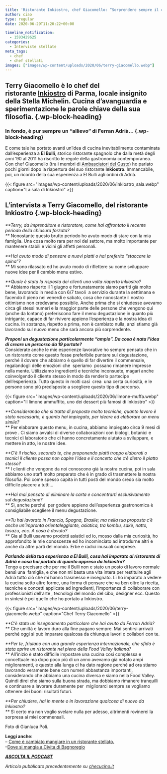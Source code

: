 ```yaml
---
title: 'Ristorante Inkiostro, chef Giacomello: “Sorprendere sempre il cliente”'
author: ciao
type: regular
date: 2020-06-29T11:20:22+00:00

timeline_notification:
  - 1593429625
categories:
  - Interviste stellate
meta_tags:
  - chef
  - chef stellati
images: ["images/wp-content/uploads/2020/06/terry-giacomello.webp"]
---
```

## **Terry Giacomello è lo chef del ristorante&nbsp;<a rel="noreferrer noopener" href="https://www.facebook.com/RistoranteInkiostro/" target="_blank">Inkiostro</a>&nbsp;di Parma, locale insignito della Stella Michelin. Cucina d&#8217;avanguardia e sperimentazione le parole chiave della sua filosofia.**  {.wp-block-heading}

### **In fondo, è pur sempre un &#8220;allievo&#8221; di Ferran Adrià&#8230;** {.wp-block-heading}

E come tale ha portato avanti un&#8217;idea di cucina inevitabilmente contaminata dall&#8217;esperienza a&nbsp;**El Bulli**, storico ristorante spagnolo che dalla metà degli anni &#8217;90 al 2011 ha riscritto le regole della gastronomia contemporanea.  
Con chef Giacomello (tra i membri di&nbsp;<a rel="noreferrer noopener" href="http://ambasciatoridelgusto.it/" target="_blank">Ambasciatori del Gusto</a>) ho parlato pochi giorni dopo la riapertura del suo ristorante&nbsp;**Inkiostro**. Immancabile, poi, un ricordo della sua esperienza a El Bulli agli ordini di Adrià.&nbsp;


{{< figure src="images/wp-content/uploads/2020/06/inkiostro_sala.webp" caption="La sala di Inkiostro" >}}


## L&#8217;intervista a Terry Giacomello, del ristorante Inkiostro {.wp-block-heading}

_**Terry, da imprenditore e ristoratore, come hai affrontato il recente periodo della chiusura forzata?  
**_ Nonostante questo brutto periodo ho avuto modo di stare con la mia famiglia. Una cosa molto rara per noi del settore, ma molto importante per mantenere stabili e vicini gli affetti personali.&nbsp;  
  
_**Hai avuto modo di pensare a nuovi piatti o hai preferito “staccare la spina”?  
**_ Mi sono rilassato ed ho avuto modo di riflettere su come sviluppare nuove idee per il cambio menu estivo.  
  
_**Quale è stata la risposta dei clienti una volta riaperto Inkiostro?  
**_ Abbiamo riaperto il 1 giugno e fortunatamente siamo partiti già molto bene, lavorando in media con 6/7 tavoli &nbsp;a servizio durante la settimana e facendo il pieno nei venerdì e sabato, cosa che nonostante il nostro ottimismo non credevamo possibile. Anche prima che si chiudesse avevamo circa gli stessi numeri e la maggior parte delle persone che vengono qui (anche da lontano) preferiscono fare il menu degustazione in quanto più intrigante, capace di far rivivere appieno l&#8217;esperienza e la nostra idea di cucina. In sostanza, rispetto a prima, non è cambiato nulla, anzi stiamo già lavorando sul nuovo menu che sarà ancora più sorprendente.&nbsp;  
  
_**Proponi un degustazione particolarmente “ampio”. Da cosa è nata l’idea di&nbsp;creare un percorso da 19 portate?**_  
Considerate anche le mie esperienze lavorative ho sempre pensato che in un ristorante come questo fosse preferibile puntare sul degustazione, perché il dovere che abbiamo è quello di far divertire il commensale, regalandogli delle emozioni che &nbsp;speriamo &nbsp;possano rimanere impresse nella mente. Utilizziamo ingredienti e tecniche inconsuete, magari anche coinvolgendo il cliente stesso in modo da renderlo partecipe dell&#8217;esperienza. Tutto questo in molti casi &nbsp;crea &nbsp;una certa curiosità, e le persone sono più predisposte a scegliere questo tipo di percorso.


{{< figure src="images/wp-content/uploads/2020/06/limone-muffa.webp" caption="Il limone ammuffito, uno dei dessert più famosi di Inkiostro" >}}


  
_**Considerando che si tratta di proposte molto tecniche, quanto lavoro è stato&nbsp;necessario, e quanto hai impiegato, per ideare ed elaborare un menu simile?  
**_ Per elaborare questo menu, in cucina, abbiamo impiegato circa 9 mesi di prove . Ci siamo avvalsi di diverse collaborazioni con biologi, botanici e tecnici di laboratorio che ci hanno concretamente aiutato a sviluppare, e mettere in atto, le nostre idee.&nbsp;  
  
_**C’è il rischio, secondo te, che proponendo piatti troppo elaborati o tecnici il&nbsp;cliente possa non capire l’idea e il concetto che c’è dietro il piatto stesso?  
**_ I clienti che vengono da noi conoscono già la nostra cucina, poi in sala abbiamo uno staff molto preparato che è in grado di trasmettere la nostra filosofia. Poi come spesso capita in tutti posti del mondo credo sia molto difficile piacere a tutti&#8230;&nbsp;  
  
_**Hai mai pensato di eliminare la carta e concentrarti esclusivamente sul&nbsp;degustazione?  
**_ Sì, anche perché &nbsp;per godere appieno dell&#8217;esperienza gastronomica è consigliabile scegliere il menu degustazione.&nbsp;  
  
_**Tu hai lavorato in Francia, Spagna, Brasile; ma nella tua proposta c’è anche&nbsp;un’impronta orientaleggiante, asiatica, tra kombu, sakè, natto, tosazu, ecc. A&nbsp;cosa è dovuto?  
**_ Gia al Bulli usavamo prodotti asiatici ed io, mosso dalla mia curiosità, ho approfondito le mie conoscenze ed ho incominciato ad introdurne altri e anche da altre parti del mondo. Erbe e radici inusuali comprese.&nbsp;  
  
_**Parlando della tua esperienza a El Bulli, cosa hai imparato al ristorante di Adrià&nbsp;e cosa hai portato di quanto appreso da Inkiostro?**_  
Tengo a precisare che per me il Bulli non e stato un posto di lavoro normale bensì una &nbsp;famiglia, e che non mi basta una vita intera per restituire agli Adrià tutto ciò che mi hanno trasmesso e insegnato. Lì ho imparato a vedere la cucina sotto altre forme, una forma di pensare che va ben oltre la ricetta, tecniche e concetti applicate ad ingredienti, l&#8217;importanza di collaborare con professionisti dell&#8217;arte , tecnologi del mondo del cibo, designer ecc.&nbsp;Questo in sintesi è poi quello che ho portato a Inkiostro.&nbsp;


{{< figure src="images/wp-content/uploads/2020/06/terry-giacomello.webp" caption="Chef Terry Giacomello" >}}


_**C’è stato un insegnamento particolare che hai avuto da Ferran Adrià?  
**_ Che umiltà e lavoro duro alla fine pagano sempre.&nbsp;Mai sentirsi arrivati perché oggi si può imparare qualcosa da chiunque lavori o collabori con te.&nbsp;  
  
_**Per te, friulano con una grande esperienza internazionale, che sfida è stata aprire un ristorante nel pieno della Food Valley&nbsp;italiana?  
**_ All&#8217;inizio è stato difficile impostare una cucina cosi complessa e concettuale ma dopo poco più di un anno avevamo già notato ampi miglioramenti, e questo alla lunga ci ha dato ragione perché ad ora stiamo lavorando veramente bene con numeri abbastanza importanti, considerando che abbiamo una cucina diversa e siamo nella Food Valley. Quindi direi che siamo sulla buona strada, ma dobbiamo rimanere tranquilli e continuare a lavorare duramente per &nbsp;migliorarci sempre se vogliamo ottenere dei buoni risultati futuri.&nbsp;  
  
_**Per chiudere, hai in mente o in lavorazione qualcosa di nuovo da Inkiostro?  
**_ Sì certo ma non voglio svelare nulla per adesso, altrimenti rovinerei la sorpresa ai miei commensali.

Foto di Gianluca Poli.

**Leggi anche**:  
&#8211; <a rel="noreferrer noopener" href="https://aleepepe.com/2020/06/24/come-e-cambiato-mangiare-ristorante/" target="_blank">Come è cambiato mangiare in un ristorante stellato.</a>  
&#8211;<a rel="noreferrer noopener" href="https://aleepepe.com/2020/05/25/dove-si-mangia-civita-bagnoregio/" target="_blank">Dove si mangia a Civita di Bagnoregio</a>

<p class="has-text-align-center">
  <em><strong><a rel="noreferrer noopener" href="https://apple.co/352xcOm" target="_blank">ASCOLTA IL PODCAST</a></strong></em>
</p>

_Articolo pubblicato precedentemente su <a href="https://www.checucino.it/" target="_blank" rel="noreferrer noopener">checucino.it</a>_